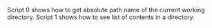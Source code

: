 Script 0 shows how to get absolute path name of the current working directory.
Script 1 shows how to see list of contents in a directory.
